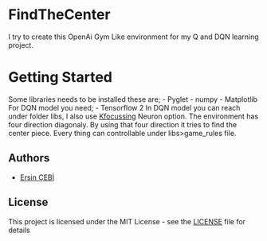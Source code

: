 # FindTheCenter
  I try to create this OpenAi Gym Like environment for my Q and DQN learning project.
 # Getting Started
  Some libraries needs to be installed these are;
    - Pyglet
    - numpy
    - Matplotlib
   For DQN model you need;
    - Tensorflow 2
  In DQN model you can reach under folder libs, I also use [Kfocussing](https://github.com/btekgit/FocusingNeuron-Keras) Neuron option. 
  The environment has four direction diagonaly. By using that four direction it tries to find the center piece.
  Every thing can controllable under libs>game_rules file.
 ## Authors
- [Ersin ÇEBİ](https://github.com/ersincebi)
    
## License

This project is licensed under the MIT License - see the [LICENSE](LICENSE) file for details
